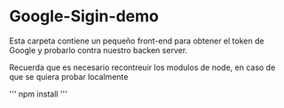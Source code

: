 
# Google-Sigin-demo

Esta carpeta contiene un pequeño front-end para obtener el token de Google y probarlo contra nuestro backen server.

Recuerda que es necesario recontreuir los modulos de node, en caso de que se quiera probar localmente 

'''
npm install
'''
